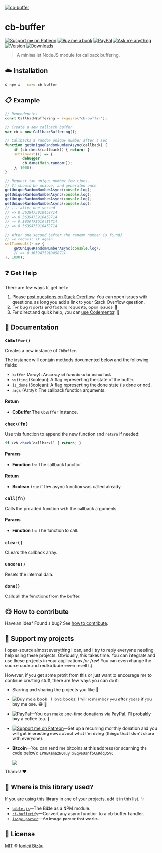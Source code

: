 <!-- Please do not edit this file. Edit the `blah` field in the `package.json` instead. If in doubt, open an issue. -->


[![cb-buffer](http://i.imgur.com/UjN9LfL.png)](#)

# cb-buffer

 [![Support me on Patreon][badge_patreon]][patreon] [![Buy me a book][badge_amazon]][amazon] [![PayPal][badge_paypal_donate]][paypal-donations] [![Ask me anything](https://img.shields.io/badge/ask%20me-anything-1abc9c.svg)](https://github.com/IonicaBizau/ama) [![Version](https://img.shields.io/npm/v/cb-buffer.svg)](https://www.npmjs.com/package/cb-buffer) [![Downloads](https://img.shields.io/npm/dt/cb-buffer.svg)](https://www.npmjs.com/package/cb-buffer)

> A minimalist NodeJS module for callback buffering.

## :cloud: Installation

```sh
$ npm i --save cb-buffer
```


## :clipboard: Example



```js
// Dependencies
const CallbackBuffering = require("cb-buffer");

// Create a new callback buffer
var cb = new CallbackBuffering();

// Callbacks a random unique number after 1 sec
function getUniqueRandomNumberAsync(callback) {
    if (cb.check(callback)) { return; }
    setTimeout(() => {
        debugger
        cb.done(Math.random());
    }, 1000);
}

// Request the unique number few times.
// It should be unique, and generated once
getUniqueRandomNumberAsync(console.log);
getUniqueRandomNumberAsync(console.log);
getUniqueRandomNumberAsync(console.log);
getUniqueRandomNumberAsync(console.log);
// ... after one second
// => 0.3639475910458714
// => 0.3639475910458714
// => 0.3639475910458714
// => 0.3639475910458714

// After one second (after the random number is found)
// we request it again
setTimeout(() => {
    getUniqueRandomNumberAsync(console.log);
    // => 0.3639475910458714
}, 1000);
```



## :question: Get Help

There are few ways to get help:

 1. Please [post questions on Stack Overflow](https://stackoverflow.com/questions/ask). You can open issues with questions, as long you add a link to your Stack Overflow question.
 2. For bug reports and feature requests, open issues. :bug:
 3. For direct and quick help, you can [use Codementor](https://www.codementor.io/johnnyb). :rocket:


## :memo: Documentation


### `CbBuffer()`
Creates a new instance of `CbBuffer`.

The instance will contain methods documented below and the following fields:

 - `buffer` (Array): An array of functions to be called.
 - `waiting` (Boolean): A flag representing the state of the buffer.
 - `is_done` (Boolean): A flag representing the done state (is done or not).
 - `args` (Array): The callback function arguments.

#### Return
- **CbBuffer** The `CbBuffer` instance.

### `check(fn)`
Use this function to append the new function and `return` if needed:

```js
if (cb.check(callback)) { return; }
```

#### Params

- **Function** `fn`: The callback function.

#### Return
- **Boolean** `true` if thw async function was called already.

### `call(fn)`
Calls the provided function with the callback arguments.

#### Params

- **Function** `fn`: The function to call.

### `clear()`
CLears the callback array.

### `undone()`
Resets the internal data.

### `done()`
Calls all the functions from the buffer.



## :yum: How to contribute
Have an idea? Found a bug? See [how to contribute][contributing].


## :sparkling_heart: Support my projects

I open-source almost everything I can, and I try to reply everyone needing help using these projects. Obviously,
this takes time. You can integrate and use these projects in your applications *for free*! You can even change the source code and redistribute (even resell it).

However, if you get some profit from this or just want to encourage me to continue creating stuff, there are few ways you can do it:

 - Starring and sharing the projects you like :rocket:
 - [![Buy me a book][badge_amazon]][amazon]—I love books! I will remember you after years if you buy me one. :grin: :book:
 - [![PayPal][badge_paypal]][paypal-donations]—You can make one-time donations via PayPal. I'll probably buy a ~~coffee~~ tea. :tea:
 - [![Support me on Patreon][badge_patreon]][patreon]—Set up a recurring monthly donation and you will get interesting news about what I'm doing (things that I don't share with everyone).
 - **Bitcoin**—You can send me bitcoins at this address (or scanning the code below): `1P9BRsmazNQcuyTxEqveUsnf5CERdq35V6`

    ![](https://i.imgur.com/z6OQI95.png)

Thanks! :heart:


## :dizzy: Where is this library used?
If you are using this library in one of your projects, add it in this list. :sparkles:


 - [`bible.js`](https://github.com/BibleJS/bible.js)—The Bible as a NPM module.
 - [`cb-bufferify`](https://github.com/IonicaBizau/cb-bufferify#readme)—Convert any async function to a cb-buffer handler.
 - [`image-parser`](https://github.com/IonicaBizau/image-parser#readme)—An image parser that works.

## :scroll: License

[MIT][license] © [Ionică Bizău][website]

[badge_patreon]: http://ionicabizau.github.io/badges/patreon.svg
[badge_amazon]: http://ionicabizau.github.io/badges/amazon.svg
[badge_paypal]: http://ionicabizau.github.io/badges/paypal.svg
[badge_paypal_donate]: http://ionicabizau.github.io/badges/paypal_donate.svg
[patreon]: https://www.patreon.com/ionicabizau
[amazon]: http://amzn.eu/hRo9sIZ
[paypal-donations]: https://www.paypal.com/cgi-bin/webscr?cmd=_s-xclick&hosted_button_id=RVXDDLKKLQRJW
[donate-now]: http://i.imgur.com/6cMbHOC.png

[license]: http://showalicense.com/?fullname=Ionic%C4%83%20Biz%C4%83u%20%3Cbizauionica%40gmail.com%3E%20(https%3A%2F%2Fionicabizau.net)&year=2014#license-mit
[website]: https://ionicabizau.net
[contributing]: /CONTRIBUTING.md
[docs]: /DOCUMENTATION.md
